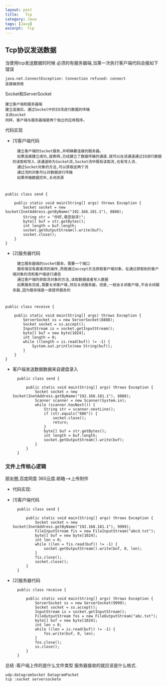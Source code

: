 ```yaml
---
layout: post
title:   Tcp
category: Java
tags: [Java]
excerpt:  Tcp
---
```



## Tcp协议发送数据 ##

当使用tcp发送数据的时候 必须的有服务器端,当第一次执行客户端代码会报如下错误

	java.net.ConnectException: Connection refused: connect 
	连接被拒绝

Socket和ServerSocket 

	建立客户端和服务器端 
	建立连接后，通过Socket中的IO流进行数据的传输 
	关闭socket 
	同样，客户端与服务器端是两个独立的应用程序。 

代码实现 

- [1]客户端代码 


		建立客户端的Socket服务,并明确要连接的服务器。 
		如果连接建立成功,就表明,已经建立了数据传输的通道.就可以在该通道通过IO进行数据的读取和写入.该通道称为Socket流,Socket流中既有读取流,也有写入流. 
		通过Socket对象的方法,可以获取这两个流 
		通过流的对象可以对数据进行传输 
		如果传输数据完毕,关闭资源

#

	public class send {
	
	    public static void main(String[] args) throws Exception {
	        Socket socket = new Socket(InetAddress.getByName("192.168.181.1"), 8888);
	        String str = "你好,南宫燚滨!";
	        byte[] buf = str.getBytes();
	        int length = buf.length;
	        socket.getOutputStream().write(buf);
	        socket.close();
	    }
	}

 

- [2]服务器代码 


		建立服务器端的socket服务，需要一个端口 
		服务端没有直接流的操作,而是通过accept方法获取客户端对象，在通过获取到的客户端对象的流和客户端进行通信 
		通过客户端的获取流对象的方法,读取数据或者写入数据 
		如果服务完成,需要关闭客户端,然后关闭服务器，但是,一般会关闭客户端,不会关闭服务器,因为服务端是一直提供服务的

#

	public class receive {
	
	    public static void main(String[] args) throws Exception {
	        ServerSocket ss = new ServerSocket(8888);
	        Socket socket = ss.accept();
	        InputStream is = socket.getInputStream();
	        byte[] buf = new byte[1024];
	        int length = 0;
	        while ((length = is.read(buf)) != -1) {
	            System.out.println(new String(buf));
	        }
	    }
	}

 

- 客户端发送数据数据来自键盘录入

		public class send {
		
		    public static void main(String[] args) throws Exception {
		        Socket socket = new Socket(InetAddress.getByName("192.168.181.1"), 8888);
		        Scanner scanner = new Scanner(System.in);
		        while (scanner.hasNext()) {
		            String str = scanner.nextLine();
		            if (str.equals("886")) {
		                socket.close();
		                return;
		            }
		            byte[] buf = str.getBytes();
		            int length = buf.length;
		            socket.getOutputStream().write(buf);
		        }
		    }
		}

 

### 文件上传核心逻辑 ###

朋友圈,百度网盘 360云盘.邮箱–>上传附件
 
- 代码实现: 
- [1]客户端代码


		public class send {
		
		    public static void main(String[] args) throws Exception {
		        Socket socket = new Socket(InetAddress.getByName("192.168.181.1"), 9999);
		        FileInputStream fis = new FileInputStream("abcd.txt");
		        byte[] buf = new byte[1024];
		        int len = 0;
		        while ((len = fis.read(buf)) != -1) {
		            socket.getOutputStream().write(buf, 0, len);
		        }
		        fis.close();
		        socket.close();
		    }
		}


 

- [2]服务器代码

		public class receive {
		
		    public static void main(String[] args) throws Exception {
		        ServerSocket ss = new ServerSocket(9999);
		        Socket socket = ss.accept();
		        InputStream is = socket.getInputStream();
		        FileOutputStream fos = new FileOutputStream("abc.txt");
		        byte[] buf = new byte[1024];
		        int len = 0;
		        while ((len = is.read(buf)) != -1) {
		            fos.write(buf, 0, len);
		        }
		        fos.close();
		        ss.close();
		    }
		}

 

总结 :客户端上传的是什么文件类型 服务器接收的就应该是什么格式.
 
	udp:datagramSocket DatagramPacket 
	tcp :socket serversockete